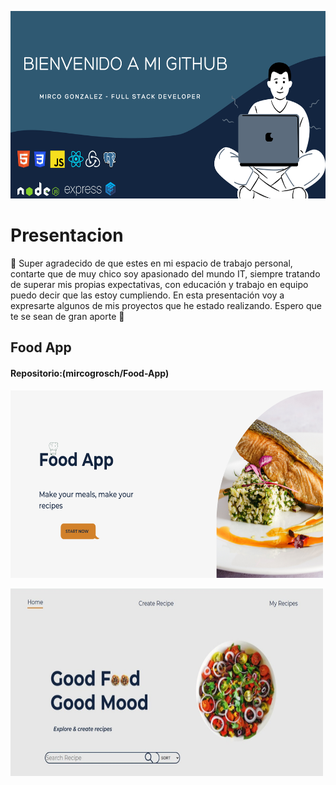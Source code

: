<p align="center">
  <img height="300" src="./portada.png" />
</p>


# Presentacion
:wave: Super agradecido de que estes en mi espacio de trabajo personal, contarte que de muy chico soy apasionado del mundo IT, siempre tratando de superar mis propias expectativas, con educación y trabajo en equipo puedo decir que las estoy cumpliendo. En esta presentación voy a expresarte algunos de mis proyectos que he estado realizando. Espero que te se sean de gran aporte :100:  

## Food App 
#### Repositorio:(mircogrosch/Food-App)

<p align="rigth">
  <img height="300" width ="500"src="./img/landing.png" />
</p>
<p align="left">
  <img height="300" width ="500"src="./img/home.jpeg" />
</p>
